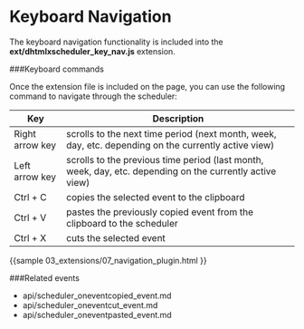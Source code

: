 Keyboard Navigation
===================================

The keyboard navigation functionality is included into the **ext/dhtmlxscheduler_key_nav.js** extension.

###Keyboard commands

Once the extension file is included on the page, you can use the following command to navigate through the scheduler:


<table class="list" cellspacing="0" cellpadding="5" border="0">
	<thead>
	<tr>
		<th>
			Key 
		</th>
		<th>
			Description
		</th>
	</tr>
	</thead>
	<tbody>
	<tr>
		<td>Right arrow key</td>
        <td>scrolls to the next time period (next month, week, day, etc. depending on the currently active view)</td>
    </tr>
	<tr>
		<td>Left arrow key</td>
        <td>scrolls to the previous time period (last month, week, day, etc. depending on the currently active view)</td>
    </tr>
	<tr>
		<td>Ctrl + C</td>
        <td>copies the selected event to the clipboard</td>
    </tr>
	<tr>
		<td>Ctrl + V</td>
        <td>pastes the previously copied event from the clipboard to the scheduler</td>
    </tr>
	<tr>
		<td>Ctrl + X</td>
        <td>cuts the selected event</td>
    </tr>
    </tbody>
</table>

{{sample
	03_extensions/07_navigation_plugin.html
}}


###Related events

- api/scheduler_oneventcopied_event.md
- api/scheduler_oneventcut_event.md
- api/scheduler_oneventpasted_event.md
